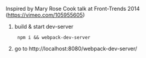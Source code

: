 Inspired by Mary Rose Cook talk at Front-Trends 2014 (https://vimeo.com/105955605)

1. build & start dev-server

        npm i && webpack-dev-server
  
2. go to http://localhost:8080/webpack-dev-server/

